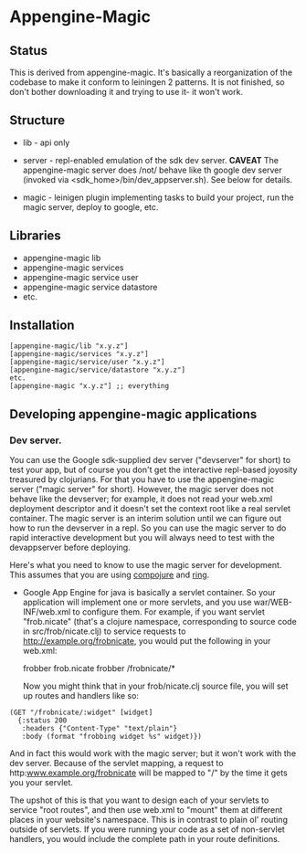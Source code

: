 # Appengine-Magic

## Status

This is derived from appengine-magic.  It's basically a reorganization
of the codebase to make it conform to leiningen 2 patterns.  It is not
finished, so don't bother downloading it and trying to use it- it
won't work.

## Structure

 * lib - api only

 * server - repl-enabled emulation of the sdk dev server.  **CAVEAT**
   The appengine-magic server does /not/ behave like th google dev
   server (invoked via <sdk_home>/bin/dev_appserver.sh).  See below
   for details.

 * magic - leinigen plugin implementing tasks to build your project,
   run the magic server, deploy to google, etc.

## Libraries

 * appengine-magic lib
 * appengine-magic services
 * appengine-magic service user
 * appengine-magic service datastore
 * etc.

## Installation

    [appengine-magic/lib "x.y.z"]
    [appengine-magic/services "x.y.z"]
    [appengine-magic/service/user "x.y.z"]
    [appengine-magic/service/datastore "x.y.z"]
    etc.
    [appengine-magic "x.y.z"] ;; everything

## Developing appengine-magic applications

### Dev server.

You can use the Google sdk-supplied dev server ("devserver" for short)
to test your app, but of course you don't get the interactive
repl-based joyosity treasured by clojurians.  For that you have to use
the appengine-magic server ("magic server" for short).  However, the
magic server does not behave like the devserver; for example, it does
not read your web.xml deployment descriptor and it doesn't set the
context root like a real servlet container.  The magic server is an
interim solution until we can figure out how to run the devserver in a
repl.  So you can use the magic server to do rapid interactive
development but you will always need to test with the devappserver
before deploying.

Here's what you need to know to use the magic server for development.
This assumes that you are using [compojure](git://github.com/weavejester/compojure.git) and [ring](https://github.com/ring-clojure/ring).

 * Google App Engine for java is basically a servlet container.  So
   your application will implement one or more servlets, and you use
   war/WEB-INF/web.xml to configure them.  For example, if you want
   servlet "frob.nicate" (that's a clojure namespace, corresponding to
   source code in src/frob/nicate.clj) to service requests to
   http://example.org/frobnicate, you would put the following in your
   web.xml:

	<servlet>
	    <servlet-name>frobber</servlet-name>
	        <servlet-class>frob.nicate</servlet-class>
	</servlet>
	<servlet-mapping>
	    <servlet-name>frobber</servlet-name>
	    <url-pattern>/frobnicate/*</url-pattern>
	</servlet-mapping>

   Now you might think that in your frob/nicate.clj source file, you
   will set up routes and handlers like so:
```
(GET "/frobnicate/:widget" [widget]
  {:status 200
   :headers {"Content-Type" "text/plain"}
   :body (format "frobbing widget %s" widget)})
```

   And in fact this would work with the magic server; but it won't
   work with the dev server.  Because of the servlet mapping, a
   request to http:www.example.org/frobnicate will be mapped to "/" by
   the time it gets you your servlet.

   The upshot of this is that you want to design each of your servlets
   to service "root routes", and then use web.xml to "mount" them at
   different places in your website's namespace.  This is in contrast
   to plain ol' routing outside of servlets.  If you were running your
   code as a set of non-servlet handlers, you would include the
   complete path in your route definitions.
